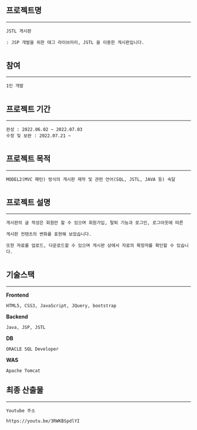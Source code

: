 
## 프로젝트명 
***
    JSTL 게시판

    : JSP 개발을 위한 태그 라이브러리, JSTL 을 이용한 게시판입니다.
    
#
## 참여
***
    1인 개발
#
## 프로젝트 기간
***
    완성 : 2022.06.02 ~ 2022.07.03
    수정 및 보완 : 2022.07.21 ~
#
## 프로젝트 목적
***
    MODEL2(MVC 패턴) 방식의 게시판 제작 및 관련 언어(SQL, JSTL, JAVA 등) 숙달
#
## 프로젝트 설명
***
    게시판의 글 작성은 회원만 할 수 있으며 회원가입, 탈퇴 기능과 로그인, 로그아웃에 따른

    게시판 컨텐츠의 변화를 표현해 보았습니다.

    또한 자료를 업로드, 다운로드할 수 있으며 게시판 상에서 자료의 확장자를 확인할 수 있습니다.
#
## 기술스택
***
**Frontend**

    HTML5, CSS3, JavaScript, JQuery, bootstrap

**Backend**

    Java, JSP, JSTL

**DB**

    ORACLE SQL Developer

**WAS**
    
    Apache Tomcat

## 최종 산출물
***
    Youtube 주소
    
    https://youtu.be/3RWKBSpdlYI



